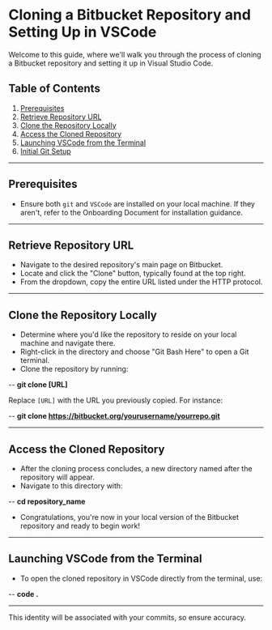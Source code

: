 # Cloning a Bitbucket Repository and Setting Up in VSCode

Welcome to this guide, where we'll walk you through the process of cloning a Bitbucket repository and setting it up in Visual Studio Code.

## Table of Contents

1. [Prerequisites](#prerequisites)
2. [Retrieve Repository URL](#retrieve-repository-url)
3. [Clone the Repository Locally](#clone-the-repository-locally)
4. [Access the Cloned Repository](#access-the-cloned-repository)
5. [Launching VSCode from the Terminal](#launching-vscode-from-the-terminal)
6. [Initial Git Setup](#initial-git-setup)

---

## Prerequisites

- Ensure both `git` and `VSCode` are installed on your local machine. If they aren't, refer to the Onboarding Document for installation guidance.

---

## Retrieve Repository URL

- Navigate to the desired repository's main page on Bitbucket.
- Locate and click the "Clone" button, typically found at the top right.
- From the dropdown, copy the entire URL listed under the HTTP protocol.

---

## Clone the Repository Locally

- Determine where you'd like the repository to reside on your local machine and navigate there.
- Right-click in the directory and choose "Git Bash Here" to open a Git terminal.
- Clone the repository by running:

-- **git clone [URL]**


Replace `[URL]` with the URL you previously copied. For instance:

-- **git clone https://bitbucket.org/yourusername/yourrepo.git**

---

## Access the Cloned Repository

- After the cloning process concludes, a new directory named after the repository will appear.
- Navigate to this directory with:

-- **cd repository_name**

- Congratulations, you're now in your local version of the Bitbucket repository and ready to begin work!

---

## Launching VSCode from the Terminal

- To open the cloned repository in VSCode directly from the terminal, use:

-- **code .**

---

This identity will be associated with your commits, so ensure accuracy.

